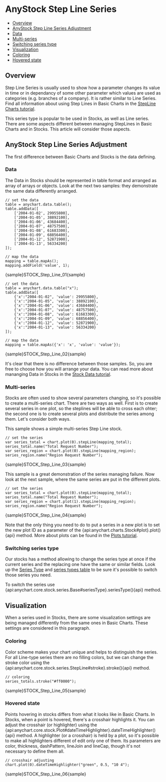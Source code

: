 # AnyStock Step Line Series

* [Overview](#overview)
* [AnyStock Step Line Series Adjustment](#anystock_step_line_series_adjustment)
 * [Data](#data)
 * [Multi-series](#multi_series)
 * [Switching series type](#switching_series_type)
* [Visualization](#visualization)
 * [Coloring](#coloring)
 * [Hovered state](#hovered_state)

## Overview

Step Line Series is usually used to show how a parameter changes its value in time or in dependancy of some other parameter which values are used as categories (e.g. branches of a company). It is rather similar to Line Series. Find all information about using Step Lines in Basic Charts in the [StepLine Charts tutorial](../../Basic_Chart_Types/Line-Spline-StepLine_Charts).

This series type is popular to be used in Stocks, as well as Line series. There are some aspects different between managing StepLines in Basic Charts and in Stocks. This article will consider those aspects.

## AnyStock Step Line Series Adjustment

The first difference between Basic Charts and Stocks is the data defining. 

### Data 

The Data in Stocks should be represented in table format and arranged as array of arrays or objects. Look at the next two samples: they demonstrate the same data differently arranged.

```
// set the data
table = anychart.data.table();
table.addData([
	['2004-01-02', 29955800],
	['2004-01-05', 38892100],
	['2004-01-06', 43684400],
	['2004-01-07', 48757500],
	['2004-01-08', 61683300],
	['2004-01-09', 68856400],
	['2004-01-12', 52871900],
	['2004-01-13', 56334200]
]);

// map the data
mapping = table.mapAs();
mapping.addField('value', 1);
```

{sample}STOCK\_Step\_Line\_01{sample}


```
// set the data
table = anychart.data.table("x");
table.addData([
	{'x':"2004-01-02", 'value': 29955800},
	{'x':"2004-01-05", 'value': 38892100},
	{'x':"2004-01-06", 'value': 43684400},
	{'x':"2004-01-07", 'value': 48757500},
	{'x':"2004-01-08", 'value': 61683300},
	{'x':"2004-01-09", 'value': 68856400},
	{'x':"2004-01-12", 'value': 52871900},
	{'x':"2004-01-13", 'value': 56334200}
]);

// map the data
mapping = table.mapAs({'x': 'x', 'value': 'value'});	
```

{sample}STOCK\_Step\_Line\_02{sample}

It's clear that there is no difference between those samples. So, you are free to choose how you will arrange your data. You can read more about mananging Data in Stocks in the [Stock Data tutorial](../Data).

### Multi-series

Stocks are often used to show several parameters changing, so it's possible to create a multi-series chart. There are two ways as well. First is to create several series in one plot, so the steplines will be able to cross each ohter; the second one is to create several plots and distribute the series among them. Let's consider both ways.

This sample shows a simple multi-series Step Line stock. 

```  
// set the series
var series_total = chart.plot(0).stepLine(mapping_total);
series_total.name("Total Request Number");
var series_region = chart.plot(0).stepLine(mapping_region);
series_region.name("Region Request Number");
```

{sample}STOCK\_Step\_Line\_03{sample}

This sample is a great demonstration of the series managing failure. Now look at the next sample, where the same series are put in the different plots.

```  
// set the series
var series_total = chart.plot(0).stepLine(mapping_total);
series_total.name("Total Request Number");
var series_region = chart.plot(1).stepLine(mapping_region);
series_region.name("Region Request Number");
```

{sample}STOCK\_Step\_Line\_04{sample}

Note that the only thing you need to do to put a series in a new plot is to set the new plot ID as a parameter of the {api:anychart.charts.Stock#plot}.plot(){api} method.
More about plots can be found in the [Plots tutorial](../Chart_Plots).

### Switching series type

Our stocks has a method allowing to change the series type at once if the current series and the replacing one have the same or similar fields. Look up the [Series Type](Series_Type) and [series types table](Supported_Series#list_of_supported_series) to be sure it's possible to switch those series you need.

To switch the series use {api:anychart.core.stock.series.Base#seriesType}.seriesType(){api} method.

## Visualization

When a series used in Stocks, there are some visualization settings are being managed differently from the same ones in Basic Charts. These settings are considered in this paragraph.

### Coloring

Color scheme makes your chart unique and helps to distinguish the series. For all Line-type series there are no filling colors, but we can change the stroke color using the {api:anychart.core.stock.series.StepLine#stroke}.stroke(){api} method.

```
// coloring
series_totals.stroke("#ff0000");
```

{sample}STOCK\_Step\_Line\_05{sample}

### Hovered state

Points hovering in stocks differs from what it looks like in Basic Charts. In Stocks, when a point is hovered, there's a crosshair highlights it. You can adjust the crosshair (or highlighter) using the {api:anychart.core.stock.Plot#dateTimeHighlighter}.dateTimeHighlighter(){api} method. A highlighter (or a crosshair) is held by a plot, so it's possible to make all highlighters different of edit only one of them. Its parameters are color, thickness, dashPattern, lineJoin and lineCap, though it's not necessary to define them all.

```
// crosshair adjusting
chart.plot(0).dateTimeHighlighter("green", 0.5, "10 4");
```

{sample}STOCK\_Step\_Line\_06{sample}